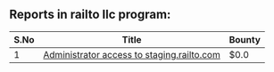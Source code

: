 ## Reports in railto llc program:
| S.No | Title | Bounty |
| ---- | ----- | ------ |
| 1 | [Administrator access to staging.railto.com](https://hackerone.com/reports/686015) | $0.0 |